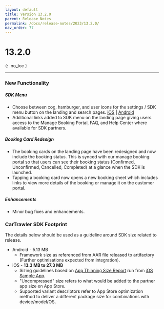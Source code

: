 ```yaml
---
layout: default
title: Version 13.2.0 
parent: Release Notes
permalink: /docs/release-notes/2023/13.2.0/
nav_order: 77
---
```


# 13.2.0

{: .no_toc }

---

### New Functionality

##### SDK Menu
* Choose between cog, hamburger, and user icons for the settings / SDK menu button on the landing and search pages. 
<a href="/docs/ios/customisation/settings">iOS</a> | <a href="/docs/android/customisation/settings">Android</a>
* Additional links added to SDK menu on the landing page giving users access to the Manage Booking Portal, FAQ, and Help Center where available for SDK partners.

##### Booking Card Redesign
* The booking cards on the landing page have been redesigned and now include the booking status. This is synced with our manage booking portal so that users can see their booking status (Confirmed, Unconfirmed, Cancelled, Completed) at a glance when the SDK is launched. 
* Tapping a booking card now opens a new booking sheet which includes links to view more details of the booking or manage it on the customer portal. 

##### Enhancements
* Minor bug fixes and enhancements.

### CarTrawler SDK Footprint
The details below should be used as a guideline around SDK size related to release.
* Android - 5.13 MB
  * Framework size as referenced from AAR file released to artifactory (Further optimisations expected from integration).
* iOS - **13.3 MB to 27.3 MB**
    * Sizing guidelines based on <a href="https://github.com/cartrawler/cartrawler.github.io/blob/master/ios-report.txt" target="_blank">App Thinning Size Report</a> run from <a href="https://github.com/cartrawler/cartrawler-ios-integration" target="_blank">iOS Sample App</a>.
    * "Uncompressed" size refers to what would be added to the partner app size on App Store.
    * Supported variant descriptors refer to App Store optimization method to deliver a different package size for combinations with device/model/OS.